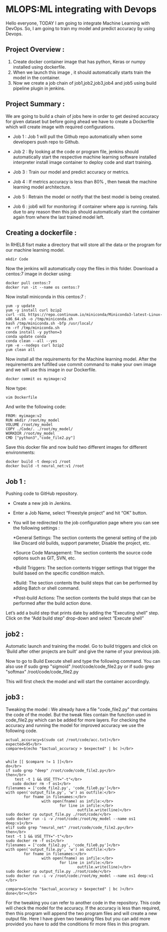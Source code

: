 # MLOPS:ML integrating with Devops 
 Hello everyone, TODAY I am going to integrate Machine Learning with DevOps. So, I am going to train my model  and predict accuracy by using Devops.

## Project Overview :

1. Create docker container image that has python, Keras or numpy installed using dockerfile.
2. When we launch this image , it should automatically starts train the model in the container.
3. Now we create a job chain of job1,job2,job3,job4 and job5 using build pipeline plugin in jenkins.

## Project Summary :

We are going to build a chain of jobs here in order to get desired accuracy for given dataset but before going ahead we have to create a Dockerfile which will create image with required configurations.

* Job 1 : Job 1 will pull the Github repo automatically when some developers push repo to Github.

* Job 2 : By looking at the code or program file, jenkins should automatically start the respective machine learning software installed interpreter install image container to deploy code and start training.

* Job 3 : Train our model and predict accuracy or metrics.

* Job 4 : If metrics accuracy is less than 80% , then tweak the machine learning model architecture.

* Job 5 : Retrain the model or notify that the best model is being created.

* Job 6 : job6 will for monitoring: if container where app is running. fails due to any reason then this job should automatically start the container again from where the last trained model left.
## Creating a dockerfile :
In RHEL8 fisrt make a directory that will store all the data or the program for our machine learning model.

    mkdir Code
Now the jenkins will automatically copy the files in this folder.
Download a centos:7 image in docker using:

    docker pull centos:7
    docker run -it --name os centos:7
Now install miniconda in this centos:7 :

    yum -y update 
    yum -y install curl bzip2 
    curl -sSL https://repo.continuum.io/miniconda/Miniconda3-latest-Linux-x86_64.sh -o /tmp/miniconda.sh 
    bash /tmp/miniconda.sh -bfp /usr/local/ 
    rm -rf /tmp/miniconda.sh 
    conda install -y python=3 
    conda update conda 
    conda clean --all --yes 
    rpm -e --nodeps curl bzip2 
    yum clean all
Now install all the requirements for the Machine learning model.
After the requirements are fulfilled use commit command to make your own image and we will use this image in our Dockerfile.

    docker commit os myimage:v2
Now type:

    vim Dockerfile
And write the following code:

    FROM: myimage:v2
    RUN mkdir /root/my_model
    VOLUME /root/my_model
    COPY ./Code/. ./root/my_model/
    WORKDIR /root/my_model
    CMD ["python3","code_file2.py"]
Save this docker file and now build two different images for different environments:

    docker build -t deep:v1 /root
    docker build -t neural_net:v1 /root
## Job 1 :
Pushing code to GitHub repository.

* Create a new job in Jenkins.
* Enter a Job Name, select “Freestyle project” and hit “OK” button.
* You will be redirected to the job configuration page where you can see the following settings :

  *General Settings: The section contents the general setting of the job like Discard old builds, support parameter, Disable the project, etc.

  *Source Code Management: The section contents the source code options such as GIT, SVN, etc.
 
  *Build Triggers: The section contents trigger settings that trigger the build based on the specific condition match.
 
  *Build: The section contents the build steps that can be performed by adding Batch or shell command.
 
  *Post-build Actions: The section contents the build steps that can be performed after the build action done.


Let’s add a build step that prints date by adding the “Executing shell” step.
Click on the “Add build step” drop-down and select “Execute shell”

## job2 :
Automatic launch and training the model.
Go to build triggers and click on 'Build after other projects are built' and give the name of your previous job.

Now to go to Build Execute shell and type the following command.
You can also use if sudo grep "sigmoid" /root/code/code_file2.py or if sudo grep "softmax" /root/code/code_file2.py

This will first check the model and will start the container accordingly.

## job3 :
Tweaking the model :
We already have a file "code_file2.py" that contains the code of the model.
But the tweak files contain the function used in code_file2.py which can be added for more layers.
For checking the accuracy and running the model for improved accuracy we use the following code.


    actual_accuracy=$(sudo cat /root/code/acc.txt)</br>
    expected=95</br>
    compare=$(echo "$actual_accuracy > $expected" | bc )</br>


    while [[ $compare != 1 ]]</br>
    do</br>
    if sudo grep "deep" /root/code/code_file2.py</br>
    then</br>
        test -t 1 && USE_TTY="-t"</br>
       sudo docker rm -f os1</br>
    filenames = ['code_file2.py', 'code_file0.py']</br>
    with open('output_file.py', 'w') as outfile:</br>
            for fname in filenames:</br>
                    with open(fname) as infile:</br>
                            for line in infile:</br>
                                    outfile.write(line)</br>
    sudo docker cp output_file.py ./root/code/</br>
    sudo docker run -i -v /root/code:/root/my_model --name os1 deep:v1</br>
    elif sudo grep "neural_net" /root/code/code_file2.py</br>
    then</br>
    test -t 1 && USE_TTY="-t"</br>
    sudo docker rm -f os1</br>
    filenames = ['code_file2.py', 'code_file0.py']</br>
    with open('output_file.py', 'w') as outfile:</br>
            for fname in filenames:</br>
                    with open(fname) as infile:</br>
                            for line in infile:</br>
                                    outfile.write(line)</br>
    sudo docker cp output_file.py ./root/code/</br>
    sudo docker run -i -v /root/code:/root/my_model --name os1 deep:v1 </br>

    compare=$(echo "$actual_accuracy > $expected" | bc )</br>
    done</br></br>
For the tweaking you can refer to another code in the repository.
This code will check the model for the accuracy.
If the accuracy is less than required, then this program will append the two program files and will create a new output file.
Here I have given two tweaking files but you can add more provided you have to add the conditions fir more files in this program.

